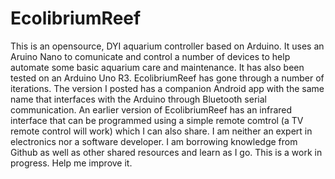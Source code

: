 # EcolibriumReef
This is an opensource, DYI aquarium controller based on Arduino.
It uses an Aruino Nano to comunicate and control a number of devices to help automate some basic aquarium care and maintenance.
It has also been tested on an Arduino Uno R3.
EcolibriumReef has gone through a number of iterations. The version I posted has a companion Android app with the same name that interfaces with the Arduino through Bluetooth serial communication.
An earlier version of EcolibriumReef has an infrared interface that can be programmed using a simple remote comtrol (a TV remote control will work) which I can also share.
I am neither an expert in electronics nor a software developer. I am borrowing knowledge from Github as well as other shared resources and learn as I go.
This is a work in progress. Help me improve it. 
